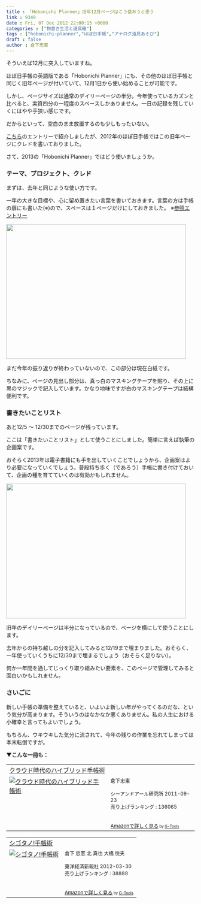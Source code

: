 ```yaml
---
title : 「Hobonichi Planner」旧年12月ページはこう使おうと思う
link : 9349
date : Fri, 07 Dec 2012 22:00:15 +0000
categories : ["物書き生活と道具箱"]
tags : ["hobonichi-planner","ほぼ日手帳","アナログ道具あそび"]
draft : false
author : 倉下忠憲
---
```


そういえば12月に突入していますね。

ほぼ日手帳の英語版である「Hobonichi Planner」にも、その他のほぼ日手帳と同じく旧年ページが付いていて、12月1日から使い始めることが可能です。

しかし、ページサイズは通常のデイリーページの半分。今年使っているカズンと比べると、実質四分の一程度のスペースしかありません。一日の記録を残していくにはやや手狭い感じです。

だからといって、空白のまま放置するのも少しもったいない。

<a href="https://rashita.net/blog/?p=7069" target="_blank">こちら</a>のエントリーで紹介しましたが、2012年のほぼ日手帳ではこの旧年ページにクレドを書いておりました。

さて、2013の「Hobonichi Planner」ではどう使いましょうか。

<h3>テーマ、プロジェクト、クレド</h3>
まずは、去年と同じような使い方です。

一年の大きな目標や、心に留め置きたい言葉を書いておきます。言葉の方は手帳の扉にも書いた(※)ので、スペースは１ページだけにしておきました。
※<a href="https://rashita.net/blog/?p=9004" target="_blank">参照エントリー</a>

<a href="https://rashita.net/blog/wp-content/uploads/2012/12/20121207222135.jpg"><img src="https://rashita.net/blog/wp-content/uploads/2012/12/20121207222135.jpg" alt="" title="20121207222135" width="480" height="360" class="alignnone size-full wp-image-9350" /></a>

まだ今年の振り返りが終わっていないので、この部分は現在白紙です。

ちなみに、ページの見出し部分は、真っ白のマスキングテープを貼り、その上に黒のマジックで記入しています。かなり地味ですが白のマスキングテープは結構便利です。

<h3>書きたいことリスト</h3>
あと12/5 〜 12/30までのページが残っています。

ここは「書きたいことリスト」として使うことにしました。簡単に言えば執筆の企画案です。

おそらく2013年は電子書籍にも手を出していくことでしょうから、企画案はより必要になっていくでしょう。普段持ち歩く（であろう）手帳に書き付けておいて、企画の種を育てていくのは有効かもしれません。

<a href="https://rashita.net/blog/wp-content/uploads/2012/12/20121207222150.jpg"><img src="https://rashita.net/blog/wp-content/uploads/2012/12/20121207222150.jpg" alt="" title="20121207222150" width="480" height="360" class="alignnone size-full wp-image-9351" /></a>

旧年のデイリーページは半分になっているので、ページを横にして使うことにします。

去年からの持ち越しの分を記入してみると12/19まで埋まりました。おそらく、一年使っていくうちに12/30まで埋まるでしょう（おそらく足りない）。

何か一年間を通してじっくり取り組みたい要素を、このページで管理してみると面白いかもしれません。

<h3>さいごに</h3>
新しい手帳の準備を整えていると、いよいよ新しい年がやってくるのだな、という気分が高まります。そういうのはなかなか悪くありません。私の人生における小確幸と言ってもよいでしょう。

もちろん、ウキウキした気分に流されて、今年の残りの作業を忘れてしまっては本末転倒ですが。

<strong>▼こんな一冊も：</strong>
<table  border="0" cellpadding="5"><tr><td colspan="2"><a href="http://www.amazon.co.jp/%E3%82%AF%E3%83%A9%E3%82%A6%E3%83%89%E6%99%82%E4%BB%A3%E3%81%AE%E3%83%8F%E3%82%A4%E3%83%96%E3%83%AA%E3%83%83%E3%83%89%E6%89%8B%E5%B8%B3%E8%A1%93-%E5%80%89%E4%B8%8B%E5%BF%A0%E6%86%B2/dp/4863540914%3FSubscriptionId%3D15SMZCTB9V8NGR2TW082%26tag%3Drashita1000-22%26linkCode%3Dxm2%26camp%3D2025%26creative%3D165953%26creativeASIN%3D4863540914" target="_blank">クラウド時代のハイブリッド手帳術</a><img src="http://www.assoc-amazon.jp/e/ir?t=rashita1000-22&l=ur2&o=9" width="1" height="1" style="border: none;" alt="" /></td></tr><tr><td valign="top"><a href="http://www.amazon.co.jp/%E3%82%AF%E3%83%A9%E3%82%A6%E3%83%89%E6%99%82%E4%BB%A3%E3%81%AE%E3%83%8F%E3%82%A4%E3%83%96%E3%83%AA%E3%83%83%E3%83%89%E6%89%8B%E5%B8%B3%E8%A1%93-%E5%80%89%E4%B8%8B%E5%BF%A0%E6%86%B2/dp/4863540914%3FSubscriptionId%3D15SMZCTB9V8NGR2TW082%26tag%3Drashita1000-22%26linkCode%3Dxm2%26camp%3D2025%26creative%3D165953%26creativeASIN%3D4863540914" target="_blank"><img src="http://ecx.images-amazon.com/images/I/51f4RT2URdL._SL160_.jpg" border="0" alt="クラウド時代のハイブリッド手帳術" /></a></td><td valign="top"><font size="-1">倉下忠憲 <br /><br />シーアンドアール研究所  2011-09-23<br />売り上げランキング : 136065<br /><br /><br /><a href="http://www.amazon.co.jp/%E3%82%AF%E3%83%A9%E3%82%A6%E3%83%89%E6%99%82%E4%BB%A3%E3%81%AE%E3%83%8F%E3%82%A4%E3%83%96%E3%83%AA%E3%83%83%E3%83%89%E6%89%8B%E5%B8%B3%E8%A1%93-%E5%80%89%E4%B8%8B%E5%BF%A0%E6%86%B2/dp/4863540914%3FSubscriptionId%3D15SMZCTB9V8NGR2TW082%26tag%3Drashita1000-22%26linkCode%3Dxm2%26camp%3D2025%26creative%3D165953%26creativeASIN%3D4863540914" target="_blank">Amazonで詳しく見る</a></font><font size="-2"> by <a href="http://www.goodpic.com/mt/aws/index.html" >G-Tools</a></font></td></tr></table>

<table  border="0" cellpadding="5"><tr><td colspan="2"><a href="http://www.amazon.co.jp/%E3%82%B7%E3%82%B4%E3%82%BF%E3%83%8E-%E6%89%8B%E5%B8%B3%E8%A1%93-%E5%80%89%E4%B8%8B-%E5%BF%A0%E6%86%B2/dp/4492044574%3FSubscriptionId%3D15SMZCTB9V8NGR2TW082%26tag%3Drashita1000-22%26linkCode%3Dxm2%26camp%3D2025%26creative%3D165953%26creativeASIN%3D4492044574" target="_blank">シゴタノ!手帳術</a><img src="http://www.assoc-amazon.jp/e/ir?t=rashita1000-22&l=ur2&o=9" width="1" height="1" style="border: none;" alt="" /></td></tr><tr><td valign="top"><a href="http://www.amazon.co.jp/%E3%82%B7%E3%82%B4%E3%82%BF%E3%83%8E-%E6%89%8B%E5%B8%B3%E8%A1%93-%E5%80%89%E4%B8%8B-%E5%BF%A0%E6%86%B2/dp/4492044574%3FSubscriptionId%3D15SMZCTB9V8NGR2TW082%26tag%3Drashita1000-22%26linkCode%3Dxm2%26camp%3D2025%26creative%3D165953%26creativeASIN%3D4492044574" target="_blank"><img src="http://ecx.images-amazon.com/images/I/41tCTGWOlbL._SL160_.jpg" border="0" alt="シゴタノ!手帳術" /></a></td><td valign="top"><font size="-1">倉下 忠憲 北 真也 大橋 悦夫 <br /><br />東洋経済新報社  2012-03-30<br />売り上げランキング : 38889<br /><br /><br /><a href="http://www.amazon.co.jp/%E3%82%B7%E3%82%B4%E3%82%BF%E3%83%8E-%E6%89%8B%E5%B8%B3%E8%A1%93-%E5%80%89%E4%B8%8B-%E5%BF%A0%E6%86%B2/dp/4492044574%3FSubscriptionId%3D15SMZCTB9V8NGR2TW082%26tag%3Drashita1000-22%26linkCode%3Dxm2%26camp%3D2025%26creative%3D165953%26creativeASIN%3D4492044574" target="_blank">Amazonで詳しく見る</a></font><font size="-2"> by <a href="http://www.goodpic.com/mt/aws/index.html" >G-Tools</a></font></td></tr></table>
